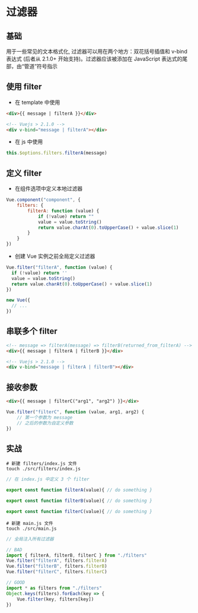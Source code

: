 # 过滤器

## 基础

用于一些常见的文本格式化, 过滤器可以用在两个地方：双花括号插值和 v-bind 表达式 (后者从 2.1.0+ 开始支持)。过滤器应该被添加在 JavaScript 表达式的尾部，由“管道”符号指示

## 使用 filter

- 在 template 中使用

```html
<div>{{ message | filterA }}</div>

<!-- Vuejs > 2.1.0 -->
<div v-bind="message | filterA"></div>
```

- 在 js 中使用

```js
this.$options.filters.filterA(message)
```

## 定义 filter

- 在组件选项中定义本地过滤器

```js
Vue.component("component", {
    filters: {
        filterA: function (value) {
            if (!value) return ""
            value = value.toString()
            return value.charAt(0).toUpperCase() + value.slice(1)
        }
    }
})
```

- 创建 Vue 实例之前全局定义过滤器

```js
Vue.filter("filterA", function (value) {
  if (!value) return ''
  value = value.toString()
  return value.charAt(0).toUpperCase() + value.slice(1)
})

new Vue({
  // ...
})
```

## 串联多个 filter
```html
<!-- message => filterA(message) => filterB(returned_from_filterA) -->
<div>{{ message | filterA | filterB }}</div>

<!-- Vuejs > 2.1.0 -->
<div v-bind="message | filterA | filterB"></div>
```

## 接收参数
```html
<div>{{ message | filterC("arg1", "arg2") }}</div>
```

```js
Vue.filter("filterC", function (value, arg1, arg2) {
    // 第一个参数为 message
    // 之后的参数为自定义参数
})
```

## 实战

```shell
# 新建 filters/index.js 文件
touch ./src/filters/index.js
```

```js
// 在 index.js 中定义 3 个 filter

export const function filterA(value){ // do something }

export const function filterB(value){ // do something }

export const function filterC(value){ // do something }
```

```shell
# 新建 main.js 文件
touch ./src/main.js
```

```js
// 全局注入所有过滤器

// BAD
import { filterA, filterB, filterC } from "./filters"
Vue.filter("filterA", filters.filterA)
Vue.filter("filterB", filters.filterB)
Vue.filter("filterC", filters.filterC)

// GOOD
import * as filters from "./filters"
Object.keys(filters).forEach(key => {
    Vue.filter(key, filters[key])
})
```